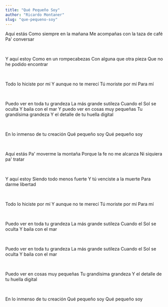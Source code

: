 ```yaml
---
title: "Qué Pequeño Soy"
author: "Ricardo Montaner"
slug: "que-pequeno-soy"
---
```


Aquí estás
Como siempre en la mañana
Me acompañas con la taza de café
Pa' conversar

<br/>

Y aquí estoy
Como en un rompecabezas
Con alguna que otra pieza
Que no he podido encontrar

<br/>

Todo lo hiciste por mí
Y aunque no te merecí
Tú moriste por mí
Para mí

<br/>

Puedo ver en toda tu grandeza
La más grande sutileza
Cuando el Sol se oculta
Y baila con el mar
Y puedo ver en cosas muy pequeñas
Tu grandísima grandeza
Y el detalle de tu huella digital

<br/>

En lo inmenso de tu creación
Qué pequeño soy
Qué pequeño soy

<br/>

Aquí estás
Pa' moverme la montaña
Porque la fe no me alcanza
Ni siquiera pa' tratar

<br/>

Y aquí estoy
Siendo todo menos fuerte
Y tú venciste a la muerte
Para darme libertad

<br/>

Todo lo hiciste por mí
Y aunque no te merecí
Tú moriste por mí
Para mí

<br/>

Puedo ver en toda tu grandeza
La más grande sutileza
Cuando el Sol se oculta
Y baila con el mar

<br/>

Puedo ver en toda tu grandeza
La más grande sutileza
Cuando el Sol se oculta
Y baila con el mar

<br/>

Puedo ver en cosas muy pequeñas
Tu grandísima grandeza
Y el detalle de tu huella digital

<br/>

En lo inmenso de tu creación
Qué pequeño soy
Qué pequeño soy
